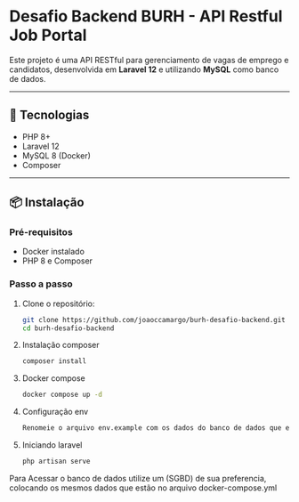 # Desafio Backend BURH - API Restful Job Portal

Este projeto é uma API RESTful para gerenciamento de vagas de emprego e candidatos, desenvolvida em **Laravel 12** e utilizando **MySQL** como banco de dados.

---

## 🚀 Tecnologias
- PHP 8+
- Laravel 12
- MySQL 8 (Docker)
- Composer

---

## 📦 Instalação

### Pré-requisitos
- Docker instalado
- PHP 8 e Composer

### Passo a passo

1. Clone o repositório:
   ```sh
   git clone https://github.com/joaoccamargo/burh-desafio-backend.git
   cd burh-desafio-backend
2. Instalação composer
   ```sh
   composer install
3. Docker compose
   ```sh
   docker compose up -d
4. Configuração env
   ```sh
   Renomeie o arquivo env.example com os dados do banco de dados que estão no arquivo docker-compose.yml
5. Iniciando laravel
   ```sh
   php artisan serve

Para Acessar o banco de dados utilize um (SGBD) de sua preferencia, colocando os mesmos dados que estão no arquivo docker-compose.yml
